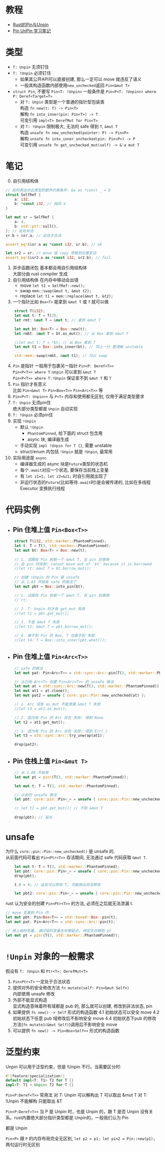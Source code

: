 # 教程
- [Rust的Pin与Unpin](https://folyd.com/blog/rust-pin-unpin/)
- [Pin UnPin 学习笔记](https://rustcc.cn/article?id=1d0a46fa-da56-40ae-bb4e-fe1b85f68751)

# 类型
- `T: Unpin` 无须钉住
- `T: !Unpin` 必须钉住
    * 如果其公开API可以直接创建, 那么一定可以 move 就违反了语义
    * 一般其构造函数内部使用`new_unchecked`返回 `Pin<&mut T>`
- `struct Pin`, 不要写 `Pin<T: !Unpin>` 一般条件是 `Pin<P<T: !Unpin>> where P: Deref<Target=T>`
    * 对 `T: Unpin` 类型是一个普通的指针型包装类  
    构造 `fn new(t: T) -> Pin<T>`  
    解构 `fn into_inner(pin: Pin<T>) -> T`  
    可变引用 `impl<T> DerefMut for Pin<T>`  
    * 对 `T: !Unpin` 限制极大, 无法的 safe 得到 `T`, `&mut T`  
    构造 `unsafe fn new_unchecked(pointer: P) -> Pin<P>`  
    解构 `unsafe fn into_inner_unchecked(pin: Pin<P>) -> P`  
    可变引用 `unsafe fn get_unchecked_mut(self) -> &'a mut T`  

# 笔记
0. 自引用结构体  
```rust
// 如何表达对此类型的额外约束条件: &a as *const _ = b
struct SelfRef {
    a: i32,
    b: *const i32, // 指向 a
}

let mut sr = SelfRef {
    a: 4,
    b: std::ptr::null(),
}; // 此处非法
sr.b = &sr.a; // 此处才合法

assert_eq!(&sr.a as *const i32, sr.b); // ok

let sr2 = sr; // move 或 copy 导致的位置变动
assert_eq!(&sr2.a as *const i32, sr2.b); // fail
```
1. 异步函数闭包 基本都会用自引用结构体  
    大部分由 rust compiler 生成
2. 自引用结构体 在内存中移动会出错  
    * move `let t1 = SelfRef::new();`
	* swap `mem::swap(&mut t, &mut t2);`
	* replace `let t1 = mem::replace(&mut t, &t2);`
3. 一个指针比如 `Box<T>` 能拿到 `&mut T` 或 `T` 就可以做  
```rust
    struct T(i32);
    let mut t: T = T(3);
    let rmt: &mut T = &mut t; // 拿到 &mut T

    let mut bt: Box<T> = Box::new(t);
    let rmbt: &mut T = bt.as_mut(); // 从 Box 拿到 &mut T

    //let mut t: T = *bt; // 从 Box 拿到 T
    let mut t1 = Box::into_inner(bt); // 同上一行 更清晰 unstable

    std::mem::swap(rmbt, &mut t1); // 可以 swap
```
4. `Pin` 是指针 一般用于包裹另一指针 `Pin<P: Deref<T>>`  
    `Pin<P<T>> where T:Unpin` 可以拿到 `&mut T`  
    `Pin<P<T>> where T:!Unpin` 保证拿不到 `&mut T` 和 `T`  
5. `Pin` 指针才有意义  
    比如 `Pin<&mut T>` `Pin<Box<T>>` `Pin<Arc<T>>` 等
6. `Pin<P<T: Unpin>>` 与 `P<T>` 内存和使用都无区别, 仅用于满足类型要求
7. `T: Unpin` 无须pin住  
	绝大部分类型都是 `Unpin` 自动实现
8. `T: !Unpin` 必须pin住  
9. 实现 `!Unpin`
    - 默认 `!Unpin`
        - `PhantomPinned`, 给下面的 struct 包含用
        - async 块, 编译器生成
    - 手动实现 `impl !Unpin for T {}`, 需要 unstable
    - struct/enum 内包括 `!Unpin` 就是 `!Unpin`, 最常用
10. 实际用途是 `async`
    - 编译器生成的 async 块是`Future`类型的状态机
	- 每个`.await`对应一个状态, 要保存当前栈上变量
	- 有 `let z1=1; let z2=&z1;` 时自引用就出现了
	- 非运行状态的`Future`(比如等待`.await`时)是会被传递的, 比如在多线程 Executor 变换执行线程

# 代码实例
- ## Pin 住堆上值 `Pin<Box<T>>`
```rust
    struct T(i32, std::marker::PhantomPinned);
    let t: T = T(3, std::marker::PhantomPinned);
    let mut bt: Box<T> = Box::new(t);
    
    // 1. 试图在 Pin 前偷一个 &mut T, 在 pin 后使用
    // 在 pin 时失败: cannot move out of `bt` because it is borrowed
    //let rt: &mut T = bt.borrow_mut();

    // 创建 !Unpin 的 Pin 是 unsafe
    // 从 1.63 开始有 safe 的做法了
    let mut pbt = Box::into_pin(bt);

    // 1. 试图在 Pin 前偷一个 &mut T, 在 pin 后使用
    // rt;

    // 2. T: Unpin 时才有 get_mut 失败
    //let t1 = pbt.get_mut(); 

    // 3. 不是 &mut T 失败
    //let t2: &mut T = pbt.borrow_mut();

    // 4. 拿不到 Pin 的 Box, T 也拿不到 失败
    //let t4: T = Box::into_inner(pbt.what());
```

- ## Pin 住堆上值 `Pin<Arc<T>>`
```rust
    // safe 的做法
    let mut pat: Pin<Arc<T>> = std::sync::Arc::pin(T(3, std::marker::PhantomPinned));

    // 从已有 Arc<T> 创建 Pin<Arc<T>> 的 unsafe 做法
    let mut at = std::sync::Arc::new(T(3, std::marker::PhantomPinned));
    let mut at1 = at.clone();
    let mut pat2 = unsafe { core::pin::Pin::new_unchecked(at) };

    // 1. Arc 没有 as_mut 不能泄漏 &mut T 失败
    //let t3 = at1.as_mut();

    // 2. 因为有 Pin 的 Arc 存在 失败: 得到 None
    let t2 = at1.get_mut();

    // 3. 因为有 Pin 的 Arc 存在 失败: 得到 Err(_)
    let t3 = std::sync::Arc::try_unwrap(at1);

    drop(pat2);
```

- ## Pin 住栈上值 `Pin<&mut T>`
```rust
    // 从 1.68 开始有
    let mut pt = pin!(T(3, std::marker::PhantomPinned));

    let mut t: T = T(3, std::marker::PhantomPinned);

    // 以前的 unsafe 做法
    let pbt: core::pin::Pin<_> = unsafe { core::pin::Pin::new_unchecked(&mut t) };

    // let t1 = pbt.get_mut(); // 不到 &mut T
    
    drop(pbt); // 延长
```

# unsafe
为什么 `core::pin::Pin::new_unchecked()` 是 unsafe 的.  
从前面代码可看出 `Pin<Ptr<T>>` 存活期间, 无法通过 safe 代码获取 `&mut T`.  
```rust
    let mut t: T = T(3, std::marker::PhantomPinned);
    let pbt: core::pin::Pin<_> = unsafe { core::pin::Pin::new_unchecked(&mut t) };
    drop(pbt);

    t.0 = 4; // 此处可以修改 T, 可能做出非法修改

    let pbt2: core::pin::Pin<_> = unsafe { core::pin::Pin::new_unchecked(&mut t) }; // 新的 Pin 状态可能非法
```
rust 认为安全的创建 `Pin<Ptr<T>>` 的方法, 必须在之后就无法泄漏 t.
```rust
// move 变量到 Pin 内
let mut pbt: Pin<Box<T>> = std::boxed::Box::pin(t);
let mut pat: Pin<Arc<T>> = std::sync::Arc::pin(t);

// 栈上临时变量, 通过临时变量生存期延迟, 绑定生存期到 pt
let mut pt = pin!(T(3, std::marker::PhantomPinned));
```

# `!Unpin` 对象的一般需求
假设有 `T: !Unpin` 和 `Ptr<T>: DerefMut<T>` 
1. `Pin<Ptr<T>` 一定处于合法状态
2. 提供对外的安全修改方法 `fn mutate(self: Pin<&mut Self>)`  
    内部使用 unsafe 修改
3. 外部不能显式构造  
    显式构造意味着所有域都是 pub 的, 那么就可以创建, 修改到非法状态, pin
4. 如果提供 `fn new() -> Self` 形式的构造函数
4.1 初始状态可以安全 move
4.2 初始状态下任意 pub 域修改后不影响安全 move
4.4 初始状态下pub 的修改方法(`fn mutate1(&mut Self)`)调用后不影响安全 move
5. 可以提供 `fn new() -> Pin<Box<Self>>` 形式的构造函数

# 泛型约束
Unpin 可以用于泛型约束，但是 !Unpin 不行。当需要区分时:
```rust
#![feature(specialization)]
default impl<T: T1> T2 for T {}
impl<T: T1 + Unpin> T2 for T {}
```

`Pin<P:Deref<T>>` 常用法
	对 T: Unpin 可以解构出 T 可以取出 &mut T
	对 T: !Unpin 不能解构 只能取出 &T

`Pin<P:Deref<T>>` 当 P 是 Unpin 时，也是 Unpin 的，跟 T 是否 Unpin 没有关系。rust内置绝大部分指针类型都是 Unpin的，一般我们认为 Pin<P> 都是 Unpin

`Pin<P>` 跟 `P` 的内存布局完全无区别, `let p2 = p1; let pin2 = Pin::new(p1);` 两句运行时无区别
